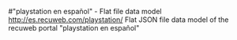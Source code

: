 #"playstation en español" - Flat file data model
http://es.recuweb.com/playstation/
Flat JSON file data model of the recuweb portal "playstation en español"
